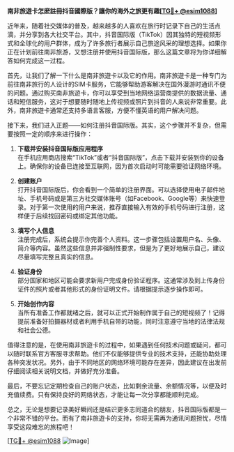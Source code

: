 **南非旅遊卡怎麽註冊抖音國際版？讓你的海外之旅更有趣[[TG💪+ @esim1088](https://t.me/s/esim1088)]**

近年来，随着社交媒体的普及，越来越多的人喜欢在旅行时记录下自己的生活点滴，并分享到各大社交平台。其中，抖音国际版（TikTok）因其独特的短视频形式和全球化的用户群体，成为了许多旅行者展示自己旅途风采的理想选择。如果你正在计划前往南非旅游，又想注册并使用抖音国际版，那么这篇文章将为你详细解答如何完成这一过程。

首先，让我们了解一下什么是南非旅遊卡以及它的作用。南非旅遊卡是一种专门为前往南非旅行的人设计的SIM卡服务，它能够帮助游客解决在国外漫游时通讯不便的问题。通过购买南非旅遊卡，你可以享受到当地网络运营商提供的数据流量、通话和短信服务，这对于想要随时随地上传视频或照片到抖音的人来说非常重要。此外，南非旅遊卡通常还支持多语言客服，方便不懂英语的用户解决问题。

接下来，我们进入正题——如何注册抖音国际版。其实，这个步骤并不复杂，但需要按照一定的顺序来进行操作：

1. **下载并安装抖音国际版应用程序**  
   在手机应用商店搜索“TikTok”或者“抖音国际版”，点击下载并安装到你的设备上。确保你的设备已连接至互联网，因为首次启动时可能需要验证网络环境。

2. **创建账户**  
   打开抖音国际版后，你会看到一个简单的注册界面。可以选择使用电子邮件地址、手机号码或是第三方社交媒体账号（如Facebook、Google等）来快速登录。对于第一次使用的用户来说，推荐直接输入有效的手机号码进行注册，这样便于后续找回密码或绑定其他功能。

3. **填写个人信息**  
   注册完成后，系统会提示你完善个人资料。这一步骤包括设置用户名、头像、简介等内容。虽然这些信息并非强制性要求，但是为了更好地展示自己，建议尽量填写完整且真实的信息。

4. **验证身份**  
   部分国家和地区可能会要求新用户完成身份验证程序。这通常涉及到上传身份证件的照片或者其他形式的身份证明文件。请根据提示逐步操作即可。

5. **开始创作内容**  
   当所有准备工作都就绪之后，就可以正式开始制作属于自己的短视频了！记得提前准备好拍摄器材或者利用手机自带的功能，同时注意遵守当地的法律法规和社会公德。

值得注意的是，在使用南非旅遊卡的过程中，如果遇到任何技术问题或疑问，都可以随时联系官方客服寻求帮助。他们不仅能够提供专业的技术支持，还能协助处理各种突发状况。另外，由于不同地区的网络环境可能存在差异，因此建议在出发前仔细阅读相关说明文档，并做好充分准备。

最后，不要忘记定期检查自己的账户状态，比如剩余流量、余额情况等，以便及时充值续费。只有保持良好的网络状态，才能让每一次分享都能顺利完成。

总之，无论是想要记录美好瞬间还是结识更多志同道合的朋友，抖音国际版都是一个非常不错的平台。而有了南非旅遊卡的支持，你将无需再为通讯问题担忧，尽情享受这段难忘的旅程吧！

[[TG💪+ @esim1088](https://t.me/s/esim1088) ![Image](https://i.postimg.cc/4NQfJmqS/Snipaste-2025-05-13-00-14-12.png)]